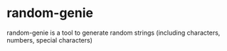# random-genie
random-genie is a tool to generate random strings (including characters, numbers, special characters)
